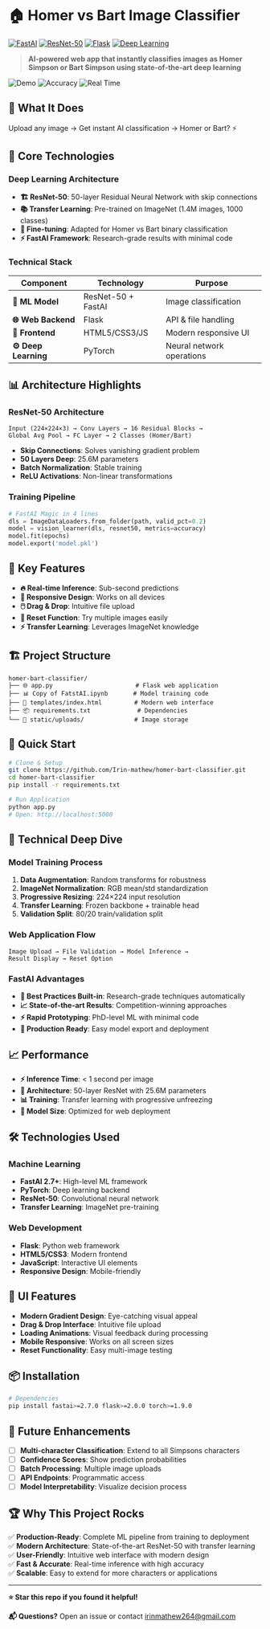 # 🏠 Homer vs Bart Image Classifier

[![FastAI](https://img.shields.io/badge/ML-FastAI-orange)](https://fast.ai)
[![ResNet-50](https://img.shields.io/badge/Architecture-ResNet--50-red)](https://arxiv.org/abs/1512.03385)
[![Flask](https://img.shields.io/badge/Web-Flask-blue)](https://flask.palletsprojects.com)
[![Deep Learning](https://img.shields.io/badge/AI-Deep%20Learning-green)](https://pytorch.org)

> **AI-powered web app that instantly classifies images as Homer Simpson or Bart Simpson using state-of-the-art deep learning**

![Demo](https://img.shields.io/badge/Demo-Live-success) ![Accuracy](https://img.shields.io/badge/Accuracy-High-brightgreen) ![Real Time](https://img.shields.io/badge/Inference-Real%20Time-yellow)

## 🚀 What It Does

Upload any image → Get instant AI classification → Homer or Bart? ⚡

## 🧠 Core Technologies

### **Deep Learning Architecture**
- **🏗️ ResNet-50**: 50-layer Residual Neural Network with skip connections
- **📚 Transfer Learning**: Pre-trained on ImageNet (1.4M images, 1000 classes)
- **🎯 Fine-tuning**: Adapted for Homer vs Bart binary classification
- **⚡ FastAI Framework**: Research-grade results with minimal code

### **Technical Stack**
| Component | Technology | Purpose |
|-----------|------------|---------|
| **🧠 ML Model** | ResNet-50 + FastAI | Image classification |
| **🌐 Web Backend** | Flask | API & file handling |
| **🎨 Frontend** | HTML5/CSS3/JS | Modern responsive UI |
| **⚙️ Deep Learning** | PyTorch | Neural network operations |

## 📊 Architecture Highlights

### **ResNet-50 Architecture**
```
Input (224×224×3) → Conv Layers → 16 Residual Blocks → 
Global Avg Pool → FC Layer → 2 Classes (Homer/Bart)
```

- **Skip Connections**: Solves vanishing gradient problem
- **50 Layers Deep**: 25.6M parameters
- **Batch Normalization**: Stable training
- **ReLU Activations**: Non-linear transformations

### **Training Pipeline**
```python
# FastAI Magic in 4 lines
dls = ImageDataLoaders.from_folder(path, valid_pct=0.2)
model = vision_learner(dls, resnet50, metrics=accuracy)
model.fit(epochs)
model.export('model.pkl')
```

## 🎯 Key Features

- **🔥 Real-time Inference**: Sub-second predictions
- **📱 Responsive Design**: Works on all devices  
- **🖱️ Drag & Drop**: Intuitive file upload
- **🔄 Reset Function**: Try multiple images easily
- **⚡ Transfer Learning**: Leverages ImageNet knowledge

## 🏗️ Project Structure

```
homer-bart-classifier/
├── 🌐 app.py                       # Flask web application  
├── 📊 Copy of FatstAI.ipynb       # Model training code
├── 🎨 templates/index.html         # Modern web interface
├── 📦 requirements.txt             # Dependencies
└── 📁 static/uploads/              # Image storage
```

## 🚀 Quick Start

```bash
# Clone & Setup
git clone https://github.com/Irin-mathew/homer-bart-classifier.git
cd homer-bart-classifier
pip install -r requirements.txt

# Run Application  
python app.py
# Open: http://localhost:5000
```

## 🔬 Technical Deep Dive

### **Model Training Process**
1. **Data Augmentation**: Random transforms for robustness
2. **ImageNet Normalization**: RGB mean/std standardization  
3. **Progressive Resizing**: 224×224 input resolution
4. **Transfer Learning**: Frozen backbone + trainable head
5. **Validation Split**: 80/20 train/validation split

### **Web Application Flow**
```
Image Upload → File Validation → Model Inference → 
Result Display → Reset Option
```

### **FastAI Advantages**
- **🎯 Best Practices Built-in**: Research-grade techniques automatically
- **📈 State-of-the-art Results**: Competition-winning approaches
- **⚡ Rapid Prototyping**: PhD-level ML with minimal code
- **🔧 Production Ready**: Easy model export and deployment

## 📈 Performance

- **⚡ Inference Time**: < 1 second per image
- **🎯 Architecture**: 50-layer ResNet with 25.6M parameters
- **📊 Training**: Transfer learning with progressive unfreezing
- **💾 Model Size**: Optimized for web deployment

## 🛠️ Technologies Used

### **Machine Learning**
- **FastAI 2.7+**: High-level ML framework
- **PyTorch**: Deep learning backend
- **ResNet-50**: Convolutional neural network
- **Transfer Learning**: ImageNet pre-training

### **Web Development**  
- **Flask**: Python web framework
- **HTML5/CSS3**: Modern frontend
- **JavaScript**: Interactive UI elements
- **Responsive Design**: Mobile-friendly

## 🎨 UI Features

- **Modern Gradient Design**: Eye-catching visual appeal
- **Drag & Drop Interface**: Intuitive file upload
- **Loading Animations**: Visual feedback during processing  
- **Mobile Responsive**: Works on all screen sizes
- **Reset Functionality**: Easy multi-image testing

## 📦 Installation

```bash
# Dependencies
pip install fastai>=2.7.0 flask>=2.0.0 torch>=1.9.0
```

## 🚀 Future Enhancements

- [ ] **Multi-character Classification**: Extend to all Simpsons characters
- [ ] **Confidence Scores**: Show prediction probabilities  
- [ ] **Batch Processing**: Multiple image uploads
- [ ] **API Endpoints**: Programmatic access
- [ ] **Model Interpretability**: Visualize decision process

## 🏆 Why This Project Rocks

✅ **Production-Ready**: Complete ML pipeline from training to deployment  
✅ **Modern Architecture**: State-of-the-art ResNet-50 with transfer learning  
✅ **User-Friendly**: Intuitive web interface with modern design  
✅ **Fast & Accurate**: Real-time inference with high accuracy  
✅ **Scalable**: Easy to extend for more characters or applications  

---

**⭐ Star this repo if you found it helpful!** 

**📬 Questions?** Open an issue or contact [irinmathew264@gmail.com](https://github.com/Irin-mathew) 
